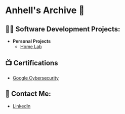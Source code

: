 <h1>Anhell's Archive 🍏</h1>

<h2>👨‍💻 Software Development Projects:</h2>

- <b>Personal Projects</b>
  - [Home Lab](https://github.com/hwyls/LINK)

<h2>📺 Certifications</h2>

- [Google Cybersecurity](https://www.credly.com/badges/4508dc7d-0fec-4637-b730-a07f659adb76)

<h2> 🤳 Contact Me:</h2>

- [LinkedIn](https://linkedin.com/in/anhell)
